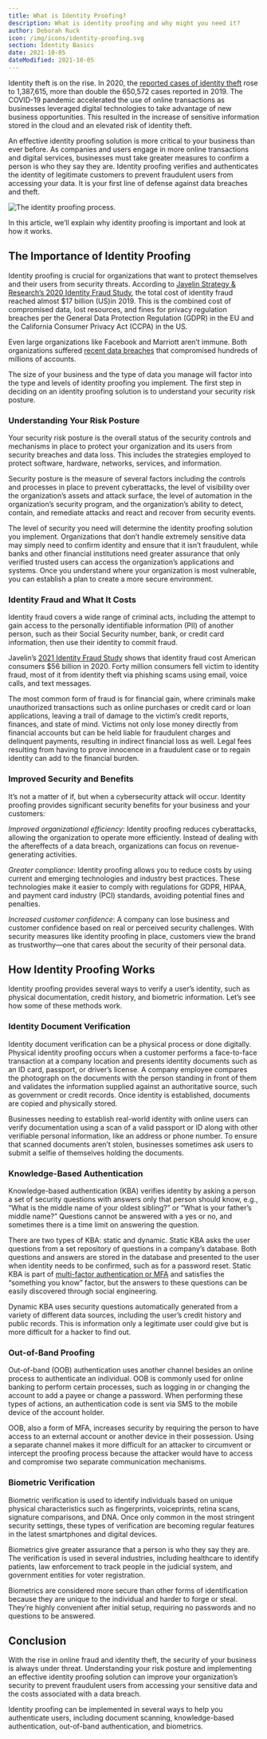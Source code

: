 ```yaml
---
title: What is Identity Proofing?
description: What is identity proofing and why might you need it?
author: Deborah Ruck
icon: /img/icons/identity-proofing.svg
section: Identity Basics
date: 2021-10-05
dateModified: 2021-10-05
---
```


Identity theft is on the rise. In 2020, the [reported cases of identity theft](https://www.ftc.gov/reports/consumer-sentinel-network-data-book-2020) rose to 1,387,615, more than double the 650,572 cases reported in 2019. The COVID-19 pandemic accelerated the use of online transactions as businesses leveraged digital technologies to take advantage of new business opportunities. This resulted in the increase of sensitive information stored in the cloud and an elevated risk of identity theft. 

An effective identity proofing solution is more critical to your business than ever before. As companies and users engage in more online transactions and digital services, businesses must take greater measures to confirm a person is who they say they are. Identity proofing verifies and authenticates the identity of legitimate customers to prevent fraudulent users from accessing your data. It is your first line of defense against data breaches and theft. 

![The identity proofing process.](/img/articles/identity-proofing-process.png)

In this article, we’ll explain why identity proofing is important and look at how it works. 

## The Importance of Identity Proofing 

Identity proofing is crucial for organizations that want to protect themselves and their users from security threats. According to [Javelin Strategy & Research’s 2020 Identity Fraud Study](https://www.javelinstrategy.com/coverage-area/2020-identity-fraud-study-genesis-identity-fraud-crisis), the total cost of identity fraud reached almost $17 billion (US)in 2019. This is the combined cost of compromised data, lost resources, and fines for privacy regulation breaches per the General Data Protection Regulation (GDPR) in the EU and the California Consumer Privacy Act (CCPA) in the US. 

Even large organizations like Facebook and Marriott aren’t immune. Both organizations suffered [recent data breaches](https://edition.cnn.com/2019/07/30/tech/biggest-hacks-in-history/index.html) that compromised hundreds of millions of accounts. 

The size of your business and the type of data you manage will factor into the type and levels of identity proofing you implement. The first step in deciding on an identity proofing solution is to understand your security risk posture.

### Understanding Your Risk Posture

Your security risk posture is the overall status of the security controls and mechanisms in place to protect your organization and its users from security breaches and data loss. This includes the strategies employed to protect software, hardware, networks, services, and information. 

Security posture is the measure of several factors including the controls and processes in place to prevent cyberattacks, the level of visibility over the organization’s assets and attack surface, the level of automation in the organization’s security program, and the organization’s ability to detect, contain, and remediate attacks and react and recover from security events.

The level of security you need will determine the identity proofing solution you implement. Organizations that don’t handle extremely sensitive data may simply need to confirm identity and ensure that it isn’t fraudulent, while banks and other financial institutions need greater assurance that only verified trusted users can access the organization’s applications and systems. Once you understand where your organization is most vulnerable, you can establish a plan to create a more secure environment.

### Identity Fraud and What It Costs

Identity fraud covers a wide range of criminal acts, including the attempt to gain access to the personally identifiable information (PII) of another person, such as their Social Security number, bank, or credit card information, then use their identity to commit fraud. 

Javelin’s [2021 Identity Fraud Study](https://www.javelinstrategy.com/press-release/total-identity-fraud-losses-soar-56-billion-2020) shows that identity fraud cost American consumers $56 billion in 2020. Forty million consumers fell victim to identity fraud, most of it from identity theft via phishing scams using email, voice calls, and text messages.

The most common form of fraud is for financial gain, where criminals make unauthorized transactions such as online purchases or credit card or loan applications, leaving a trail of damage to the victim’s credit reports, finances, and state of mind. Victims not only lose money directly from financial accounts but can be held liable for fraudulent charges and delinquent payments, resulting in indirect financial loss as well. Legal fees resulting from having to prove innocence in a fraudulent case or to regain identity can add to the financial burden.

### Improved Security and Benefits

It’s not a matter of if, but when a cybersecurity attack will occur. Identity proofing provides significant security benefits for your business and your customers: 

*Improved organizational efficiency*: Identity proofing reduces cyberattacks, allowing the organization to operate more efficiently. Instead of dealing with the aftereffects of a data breach, organizations can focus on revenue-generating activities. 

*Greater compliance*: Identity proofing allows you to reduce costs by using current and emerging technologies and industry best practices. These technologies make it easier to comply with regulations for GDPR, HIPAA, and payment card industry (PCI) standards, avoiding potential fines and penalties.  

*Increased customer confidence*: A company can lose business and customer confidence based on real or perceived security challenges.  With security measures like identity proofing in place, customers view the brand as trustworthy—one that cares about the security of their personal data. 

## How Identity Proofing Works

Identity proofing provides several ways to verify a user’s identity, such as physical documentation, credit history, and biometric information. Let’s see how some of these methods work.  

### Identity Document Verification

Identity document verification can be a physical process or done digitally. Physical identity proofing occurs when a customer performs a face-to-face transaction at a company location and presents identity documents such as an ID card, passport, or driver’s license. A company employee compares the photograph on the documents with the person standing in front of them and validates the information supplied against an authoritative source, such as government or credit records. Once identity is established, documents are copied and physically stored. 

Businesses needing to establish real-world identity with online users can verify documentation using a scan of a valid passport or ID along with other verifiable personal information, like an address or phone number. To ensure that scanned documents aren’t stolen, businesses sometimes ask users to submit a selfie of themselves holding the documents. 

### Knowledge-Based Authentication

Knowledge-based authentication (KBA) verifies identity by asking a person a set of security questions with answers only that person should know, e.g., “What is the middle name of your oldest sibling?” or “What is your father’s middle name?” Questions cannot be answered with a yes or no, and sometimes there is a time limit on answering the question.

There are two types of KBA: static and dynamic. Static KBA asks the user questions from a set repository of questions in a company’s database. Both questions and answers are stored in the database and presented to the user when identity needs to be confirmed, such as for a  password reset. Static KBA is part of [multi-factor authentication or MFA](https://searchsecurity.techtarget.com/definition/multifactor-authentication-MFA) and satisfies the “something you know” factor, but the answers to these questions can be easily discovered through social engineering. 

Dynamic KBA uses security questions automatically generated from a variety of different data sources, including the user’s credit history and public records. This is information only a legitimate user could give but is more difficult for a hacker to find out. 

### Out-of-Band Proofing

Out-of-band (OOB) authentication uses another channel besides an online process to authenticate an individual. OOB is commonly used for online banking to perform certain processes, such as logging in or changing the account to add a payee or change a password. When performing these types of actions, an authentication code is sent via SMS to the mobile device of the account holder.

OOB, also a form of MFA, increases security by requiring the person to have access to an external account or  another device in their possession. Using a separate channel makes it more difficult for an attacker to circumvent or intercept the proofing process  because the attacker would have to access and compromise two separate communication mechanisms.

### Biometric Verification

Biometric verification is used to identify individuals based on unique physical characteristics such as fingerprints, voiceprints, retina scans, signature comparisons, and DNA. Once only common in the most stringent security settings, these types of verification are becoming regular features in the latest smartphones and digital devices. 

Biometrics give greater assurance that a person is who they say they are. The verification is used in several industries, including healthcare to identify patients, law enforcement to track people in the judicial system, and government entities for voter registration. 

Biometrics are considered more secure than other forms of identification because they are unique to the individual and harder to forge or steal. They’re highly convenient after initial setup, requiring no passwords and no questions to be answered. 

## Conclusion

With the rise in online fraud and identity theft, the security of your business is always under threat. Understanding your risk posture and implementing an effective identity proofing solution can improve your organization’s security to prevent fraudulent users from accessing your sensitive data and the costs associated with a data breach. 

Identity proofing can be implemented in several ways to help you authenticate users, including document scanning, knowledge-based authentication, out-of-band authentication, and biometrics. 

